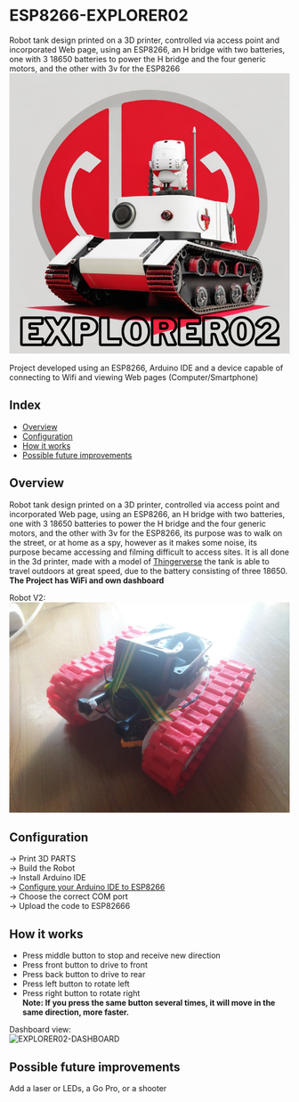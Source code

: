 # ESP8266-EXPLORER02
Robot tank design printed on a 3D printer, controlled via access point and incorporated Web page, using an ESP8266, an H bridge with two batteries, one with 3 18650 batteries to power the H bridge and the four generic motors, and the other with 3v for the ESP8266
![EXPLORER02-LOGO](./Images/logo.png)

Project developed using an ESP8266, Arduino IDE and a device capable of connecting to Wifi and viewing Web pages (Computer/Smartphone)

## Index

- [Overview](#Overview)
- [Configuration](#Configuration)
- [How it works](#How-it-works)
- [Possible future improvements](#Possible-future-improvements)

## Overview
Robot tank design printed on a 3D printer, controlled via access point and incorporated Web page, using an ESP8266, an H bridge with two batteries, one with 3 18650 batteries to power the H bridge and the four generic motors, and the other with 3v for the ESP8266, its purpose was to walk on the street, or at home as a spy, however as it makes some noise, its purpose became accessing and filming difficult to access sites. It is all done in the 3d printer, made with a model of <a href ="https://www.thingiverse.com/thing:2527319">Thingerverse</a> the tank is able to travel outdoors at great speed, due to the battery consisting of three 18650. **The Project has WiFi and own dashboard**

Robot V2:
![EXPLORER02-Perfil](./Images/Perfil.jpg)

## Configuration
-> Print 3D PARTS<br>
-> Build the Robot<br>
-> Install Arduino IDE<br>
-> <a href ="https://www.makerhero.com/blog/programar-nodemcu-com-ide-arduino/">Configure your Arduino IDE to ESP8266</a><br>
-> Choose the correct COM port<br>
-> Upload the code to ESP82666<br>

## How it works
- Press middle button to stop and receive new direction<br>
- Press front button to drive to front<br>
- Press back button to drive to rear<br>
- Press left button to rotate left<br>
- Press right button to rotate right<br>
**Note: If you press the same button several times, it will move in the same direction, more faster.**

Dashboard view:<br>
![EXPLORER02-DASHBOARD](https://github.com/PedroLucas9i/ESP8266-EXPLORER02/assets/126804855/4f02cd66-c828-43ad-a18c-091c3ecc6c7c)


## Possible future improvements
Add a laser or LEDs, a Go Pro, or a shooter
